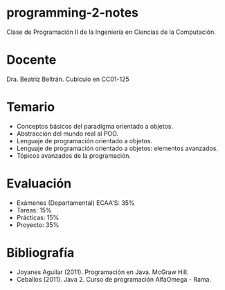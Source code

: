 # programming-2-notes
Clase de Programación II de la Ingeniería en Ciencias de la Computación.

# Docente
Dra. Beatriz Beltrán.
Cubículo en CC01-125

# Temario
- Conceptos básicos del paradigma orientado a objetos.
- Abstracción del mundo real al POO.
- Lenguaje de programación orientado a objetos.
- Lenguaje de programación orientado a objetos: elementos avanzados.
- Tópicos avanzados de la programación.

# Evaluación
- Exámenes (Departamental) ECAA'S: 35%
- Tareas: 15%
- Prácticas: 15%
- Proyecto: 35%

# Bibliografía
- Joyanes Aguilar (2011). Programación en Java. McGraw Hill.
- Ceballos (2011). Java 2. Curso de programación AlfaOmega - Rama.
